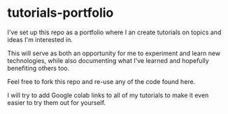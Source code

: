 # tutorials-portfolio
I've set up this repo as a portfolio where I an create tutorials on topics and ideas I'm interested in.

This will serve as both an opportunity for me to experiment and learn new technologies, while also documenting what I've learned and hopefully benefiting others too.

Feel free to fork this repo and re-use any of the code found here.

I will try to add Google colab links to all of my tutorials to make it even easier to try them out for yourself.
